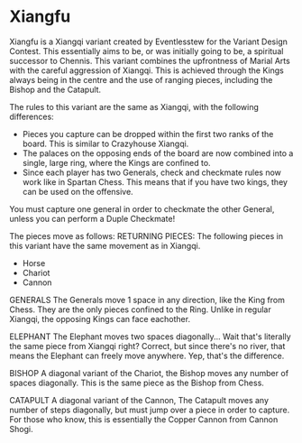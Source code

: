 # Xiangfu

Xiangfu is a Xiangqi variant created by Eventlesstew for the Variant Design Contest.
This essentially aims to be, or was initially going to be, a spiritual successor to Chennis. This variant combines the upfrontness of Marial Arts with the careful aggression of Xiangqi. This is achieved through the Kings always being in the centre and the use of ranging pieces, including the Bishop and the Catapult.

The rules to this variant are the same as Xiangqi, with the following differences:
- Pieces you capture can be dropped within the first two ranks of the board. This is similar to Crazyhouse Xiangqi.
- The palaces on the opposing ends of the board are now combined into a single, large ring, where the Kings are confined to.
- Since each player has two Generals, check and checkmate rules now work like in Spartan Chess. This means that if you have two kings, they can be used on the offensive.

You must capture one general in order to checkmate the other General, unless you can perform a Duple Checkmate!

The pieces move as follows:
RETURNING PIECES:
The following pieces in this variant have the same movement as in Xiangqi.
- Horse
- Chariot
- Cannon

GENERALS
The Generals move 1 space in any direction, like the King from Chess. They are the only pieces confined to the Ring.
Unlike in regular Xiangqi, the opposing Kings can face eachother.

ELEPHANT
The Elephant moves two spaces diagonally... Wait that's literally the same piece from Xiangqi right?
Correct, but since there's no river, that means the Elephant can freely move anywhere. Yep, that's the difference.

BISHOP
A diagonal variant of the Chariot, the Bishop moves any number of spaces diagonally. This is the same piece as the Bishop from Chess.

CATAPULT
A diagonal variant of the Cannon, The Catapult moves any number of steps diagonally, but must jump over a piece in order to capture. For those who know, this is essentially the Copper Cannon from Cannon Shogi.